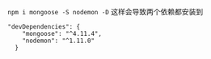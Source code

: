 `npm i mongoose -S nodemon -D`
这样会导致两个依赖都安装到
```
"devDependencies": {
    "mongoose": "^4.11.4",
    "nodemon": "^1.11.0"
  }
```